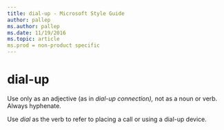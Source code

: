 ```yaml
---
title: dial-up - Microsoft Style Guide
author: pallep
ms.author: pallep
ms.date: 11/19/2016
ms.topic: article
ms.prod = non-product specific
---
```


# dial-up

Use only as an adjective (as in *dial-up connection),* not as a noun or verb. Always hyphenate.

Use *dial* as the verb to refer to placing a call or using a dial-up device.
